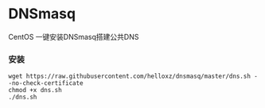 # DNSmasq
CentOS 一键安装DNSmasq搭建公共DNS

### 安装
```
wget https://raw.githubusercontent.com/helloxz/dnsmasq/master/dns.sh --no-check-certificate
chmod +x dns.sh
./dns.sh
```